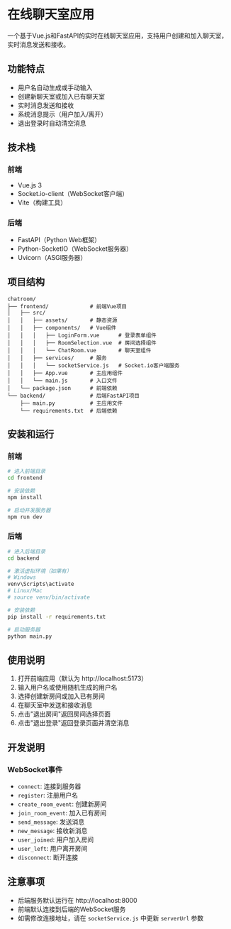 # 在线聊天室应用

一个基于Vue.js和FastAPI的实时在线聊天室应用，支持用户创建和加入聊天室，实时消息发送和接收。

## 功能特点

- 用户名自动生成或手动输入
- 创建新聊天室或加入已有聊天室
- 实时消息发送和接收
- 系统消息提示（用户加入/离开）
- 退出登录时自动清空消息

## 技术栈

### 前端
- Vue.js 3
- Socket.io-client（WebSocket客户端）
- Vite（构建工具）

### 后端
- FastAPI（Python Web框架）
- Python-SocketIO（WebSocket服务器）
- Uvicorn（ASGI服务器）

## 项目结构

```
chatroom/
├── frontend/             # 前端Vue项目
│   ├── src/
│   │   ├── assets/       # 静态资源
│   │   ├── components/   # Vue组件
│   │   │   ├── LoginForm.vue      # 登录表单组件
│   │   │   ├── RoomSelection.vue  # 房间选择组件
│   │   │   └── ChatRoom.vue       # 聊天室组件
│   │   ├── services/     # 服务
│   │   │   └── socketService.js   # Socket.io客户端服务
│   │   ├── App.vue       # 主应用组件
│   │   └── main.js       # 入口文件
│   └── package.json      # 前端依赖
└── backend/              # 后端FastAPI项目
    ├── main.py           # 主应用文件
    └── requirements.txt  # 后端依赖
```

## 安装和运行

### 前端

```bash
# 进入前端目录
cd frontend

# 安装依赖
npm install

# 启动开发服务器
npm run dev
```

### 后端

```bash
# 进入后端目录
cd backend

# 激活虚拟环境（如果有）
# Windows
venv\Scripts\activate
# Linux/Mac
# source venv/bin/activate

# 安装依赖
pip install -r requirements.txt

# 启动服务器
python main.py
```

## 使用说明

1. 打开前端应用（默认为 http://localhost:5173）
2. 输入用户名或使用随机生成的用户名
3. 选择创建新房间或加入已有房间
4. 在聊天室中发送和接收消息
5. 点击"退出房间"返回房间选择页面
6. 点击"退出登录"返回登录页面并清空消息

## 开发说明

### WebSocket事件

- `connect`: 连接到服务器
- `register`: 注册用户名
- `create_room_event`: 创建新房间
- `join_room_event`: 加入已有房间
- `send_message`: 发送消息
- `new_message`: 接收新消息
- `user_joined`: 用户加入房间
- `user_left`: 用户离开房间
- `disconnect`: 断开连接

## 注意事项

- 后端服务默认运行在 http://localhost:8000
- 前端默认连接到后端的WebSocket服务
- 如需修改连接地址，请在 `socketService.js` 中更新 `serverUrl` 参数